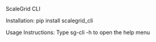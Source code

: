 ScaleGrid CLI

Installation:
pip install scalegrid_cli

Usage Instructions:
Type sg-cli -h to open the help menu
